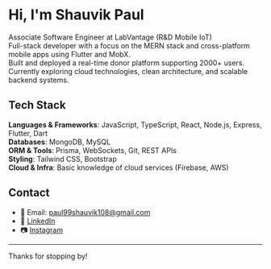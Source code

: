 # Hi, I'm Shauvik Paul

Associate Software Engineer at LabVantage (R&D Mobile IoT)  
Full-stack developer with a focus on the MERN stack and cross-platform mobile apps using Flutter and MobX.  
Built and deployed a real-time donor platform supporting 2000+ users.  
Currently exploring cloud technologies, clean architecture, and scalable backend systems.

## Tech Stack

**Languages & Frameworks**: JavaScript, TypeScript, React, Node.js, Express, Flutter, Dart  
**Databases**: MongoDB, MySQL  
**ORM & Tools**: Prisma, WebSockets, Git, REST APIs  
**Styling**: Tailwind CSS, Bootstrap  
**Cloud & Infra**: Basic knowledge of cloud services (Firebase, AWS)

## Contact

- 📧 Email: paul99shauvik108@gmail.com  
- 🔗 [LinkedIn](https://www.linkedin.com/in/shauvik-paul-02b905160/)  
- 📷 [Instagram](https://www.instagram.com/paul_shauvik.20/)

---

Thanks for stopping by!
